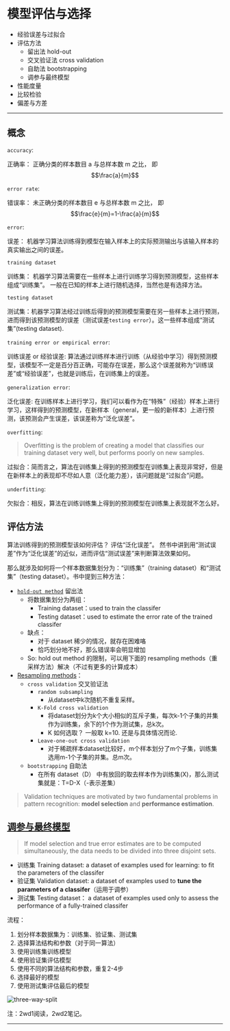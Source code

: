 # 模型评估与选择

- 经验误差与过拟合
- 评估方法
    - 留出法 hold-out
    - 交叉验证法 cross validation
    - 自助法 bootstrapping
    - 调参与最终模型
- 性能度量
- 比较检验
- 偏差与方差

---

## 概念

`accuracy`:

正确率： 正确分类的样本数目 a 与总样本数 m 之比， 即$$\frac{a}{m}$$

`error rate`:

错误率： 未正确分类的样本数目 e 与总样本数 m 之比， 即$$\frac{e}{m}=1-\frac{a}{m}$$

`error`:

误差： 机器学习算法训练得到模型在输入样本上的实际预测输出与该输入样本的真实输出之间的误差。

`training dataset`

训练集： 机器学习算法需要在一些样本上进行训练学习得到预测模型，这些样本组成“训练集”。 一般在已知的样本上进行随机选择，当然也是有选择方法。

`testing dataset`

测试集：机器学习算法经过训练后得到的预测模型需要在另一些样本上进行预测，进而得到该预测模型的误差（测试误差`testing error`）。这一些样本组成“测试集”(testing dataset).

`training error or empirical error`:

训练误差 or 经验误差: 算法通过训练样本进行训练（从经验中学习）得到预测模型，该模型不一定是百分百正确，可能存在误差，那么这个误差就称为“训练误差”或“经验误差”，也就是训练后，在训练集上的误差。

`generalization error`:

泛化误差: 在训练样本上进行学习，我们可以看作为在“特殊”（经验）样本上进行学习，这样得到的预测模型，在新样本（general，更一般的新样本）上进行预测，该预测会产生误差，该误差称为“泛化误差”。

`overfitting`:

> Overfitting is the problem of creating a model that classifies our training dataset very well, but performs poorly on new samples.

过拟合：简而言之，算法在训练集上得到的预测模型在训练集上表现非常好，但是在新样本上的表现却不尽如人意（泛化能力差），该问题就是“过拟合”问题。

`underfitting`:

欠拟合：相反，算法在训练训练集上得到的预测模型在训练集上表现就不怎么好。

## 评估方法

算法训练得到的预测模型该如何评估？ 评估“泛化误差”。 然书中讲到用“测试误差”作为“泛化误差”的近似，进而评估“测试误差”来判断算法效果如何。

那么就涉及如何将一个样本数据集划分为：“训练集”（training dataset）和“测试集”（testing dataset）。书中提到三种方法：

- [`hold-out method`][1] 留出法
  - 将数据集划分为两组：
    - Training dataset：used to train the classifer
    - Testing dataset：used to estimate the error rate of the trained classifer
  - 缺点：
    - 对于 dataset 稀少的情况，就存在困难咯
    - 恰巧划分地不好，那么错误率会明显增加
  - So: hold out method 的限制，可以用下面的 resampling methods（重采样方法）解决（不过有更多的计算成本）
- [Resampling methods][1]：
  - `cross validation` 交叉验证法
    - `random subsampling`
      - 从dataset中k次随机不重复采样。
    - `K-Fold cross validation`
      - 将dataset划分为k个大小相似的互斥子集，每次k-1个子集的并集作为训练集，余下的1个作为测试集，总k次。
      - K 如何选取？ 一般取 k=10. 还是与具体情况而论.
    - `Leave-one-out cross validation`
      - 对于稀疏样本dataset比较好，m个样本划分了m个子集，训练集选用m-1个子集的并集。总m次。
  - `bootstrapping` 自助法
    - 在所有 dataset（D） 中有放回的取去样本作为训练集(X)，那么测试集就是：T=D-X（-表示差集）

> Validation techniques are motivated by two fundamental problems in pattern recognition: **model selection** and **performance estimation**.

## [调参与最终模型][1]

> If model selection and true error estimates are to be computed simultaneously, the data needs to be divided into three disjoint sets.

- 训练集 Training dataset: a dataset of examples used for learning: to fit the parameters of the classifer
- 验证集 Validation dataset: a dataset of examples used to **tune the parameters of a classifer**（运用于调参）
- 测试集 Testing dataset： a dataset of examples used only to assess the performance of a fully-trained classifer

流程：

1. 划分样本数据集为：训练集、验证集、测试集
2. 选择算法结构和参数（对于同一算法）
3. 使用训练集训练模型
4. 使用验证集评估模型
5. 使用不同的算法结构和参数，重复2-4步
6. 选择最好的模型
7. 使用测试集评估最后的模型

![three-way-split](https://dn-learnml.qbox.me/image/ai/three-way-split.JPG)

注：2wd1阅读，2wd2笔记。

---

[1]:  http://research.cs.tamu.edu/prism/lectures/iss/iss_l13.pdf
